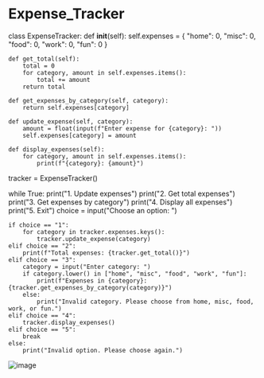 # Expense_Tracker

class ExpenseTracker:
    def __init__(self):
        self.expenses = {
            "home": 0,
            "misc": 0,
            "food": 0,
            "work": 0,
            "fun": 0
        }

    def get_total(self):
        total = 0
        for category, amount in self.expenses.items():
            total += amount
        return total

    def get_expenses_by_category(self, category):
        return self.expenses[category]

    def update_expense(self, category):
        amount = float(input(f"Enter expense for {category}: "))
        self.expenses[category] = amount

    def display_expenses(self):
        for category, amount in self.expenses.items():
            print(f"{category}: {amount}")

tracker = ExpenseTracker()

while True:
    print("1. Update expenses")
    print("2. Get total expenses")
    print("3. Get expenses by category")
    print("4. Display all expenses")
    print("5. Exit")
    choice = input("Choose an option: ")

    if choice == "1":
        for category in tracker.expenses.keys():
            tracker.update_expense(category)
    elif choice == "2":
        print(f"Total expenses: {tracker.get_total()}")
    elif choice == "3":
        category = input("Enter category: ")
        if category.lower() in ["home", "misc", "food", "work", "fun"]:
            print(f"Expenses in {category}: {tracker.get_expenses_by_category(category)}")
        else:
            print("Invalid category. Please choose from home, misc, food, work, or fun.")
    elif choice == "4":
        tracker.display_expenses()
    elif choice == "5":
        break
    else:
        print("Invalid option. Please choose again.")
        
![image](https://github.com/user-attachments/assets/04f5434c-0480-4323-bc3c-689b8fb5e01a)
